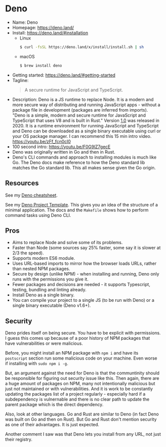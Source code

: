 # Deno

- Name: Deno
- Homepage: https://deno.land/
- Install: https://deno.land/#installation
    - Linux
        ```sh
        $ curl -fsSL https://deno.land/x/install/install.sh | sh
        ```
    - macOS
        ```sh
        $ brew install deno
        ```
- Getting started: https://deno.land/#getting-started
- Tagline:
    > A secure runtime for JavaScript and TypeScript.
- Description: Deno is a JS runtime to replace Node. It is a modern and more secure way of distributing and running JavaScript apps - without a package file in development (packages are inferred from imports). "Deno is a simple, modern and secure runtime for JavaScript and TypeScript that uses V8 and is built in Rust." Version [1.0](https://deno.land/v1) was released in 2020. It is a runtime environment for running JavaScript and TypeScript and Deno can be downloaded as a single binary executable using curl or your OS package manager. I can recommend this 15 min intro video. https://youtu.be/zFf_fcn0cI0
- 100 second intro: https://youtu.be/F0G9lZ7gecE
- Deno was originally written in Go and then in Rust. 
- Deno's CLI commands and approach to installing modules is much like Go. The Deno docs make reference to how the Deno standard lib matches the Go standard lib. This all makes sense given the Go origin. 


## Resources

See my [Deno cheatsheet](https://michaelcurrin.github.io/dev-cheatsheets/cheatsheets/javascript/deno/).

See my [Deno Project Template](https://github.com/MichaelCurrin/deno-project-template). This gives you an idea of the structure of a minimal application. The docs and the `Makefile` shows how to perform command tasks using Deno CLI.


## Pros

- Aims to replace Node and solve some of its problems.
- Faster than Node (some sources say 25% faster, some say it is slower at 2/3 the speed).
- Supports modern ES6 module.
- Uses URL-based imports to mirror how the browser loads URLs, rather than nested NPM packages.
- Secure by design (unlike NPM) - when installing and running, Deno only runs with the permissions you give it.
- Fewer packages and decisions are needed - it supports Typescript, testing, bundling and linting already.
- Install Deno as a single binary.
- You can compile your project to a single JS (to be run with Deno) or a single binary executable (Deno v1.6+).


## Security

Deno prides itself on being secure. You have to be explicit with permissions. I guess this comes up because of a poor history of NPM packages that have vulnerabilities or were malicious.

Before, you might install an NPM package with `npm i` and have its `postscript` section run some malicious code on your machine. Even worse if installing with `sudo npm i -g`.

But, an argument against the need for Deno is that the communtinity should be responsible for figuring out security issue like this. Then again, there are a huge amount of packages on NPM, many not intentionally malicious but just not maintained or with vulnerabilities. And it is work to be constantly updating the packages list of a project regularly - especially hard if a subdependency is vulnernable and there is no clear path to update the parent package which is the direct dependency.

Also, look at other languages. Go and Rust are similar to Deno (in fact Deno was built on Go and then on Rust). But Go and Rust don't mention security as one of their advantages. It is just expected.

Another comment I saw was that Deno lets you install from any URL, not just their registry.
